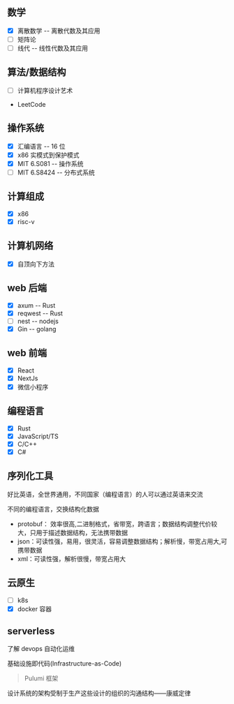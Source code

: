 ## 数学

- [x] 离散数学 -- 离散代数及其应用
- [ ] 矩阵论
- [ ] 线代 -- 线性代数及其应用

## 算法/数据结构

- [ ] 计算机程序设计艺术
- LeetCode

## 操作系统

- [x] 汇编语言 -- 16 位
- [x] x86 实模式到保护模式
- [x] MIT 6.S081 -- 操作系统
- [ ] MIT 6.S8424 -- 分布式系统

## 计算组成

- [x] x86
- [x] risc-v

## 计算机网络

- [x] 自顶向下方法

## web 后端

- [x] axum -- Rust
- [x] reqwest -- Rust
- [ ] nest -- nodejs
- [x] Gin -- golang

## web 前端

- [x] React
- [x] NextJs
- [x] 微信小程序

## 编程语言

- [x] Rust
- [x] JavaScript/TS
- [x] C/C++
- [x] C#

## 序列化工具

好比英语，全世界通用，不同国家（编程语言）的人可以通过英语来交流

不同的编程语言，交换结构化数据

- protobuf： 效率很高,二进制格式，省带宽，跨语言；数据结构调整代价较大，只用于描述数据结构，无法携带数据
- json：可读性强，易用，很灵活，容易调整数据结构；解析慢，带宽占用大,可携带数据
- xml：可读性强，解析很慢，带宽占用大

## 云原生

- [ ] k8s
- [x] docker 容器

## serverless

了解 devops 自动化运维

基础设施即代码(Infrastructure-as-Code)

> Pulumi 框架

设计系统的架构受制于生产这些设计的组织的沟通结构——康威定律
